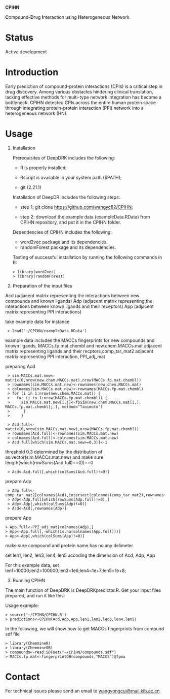 **CPIHN** 

**C**ompound-**D**rug **I**nteraction using **H**eterogeneous **N**etwork. 

# Status

Active development

# Introduction

Early prediction of compound-protein interactions (CPIs) is a critical step in drug discovery. Among various obstacles hindering clinical translation, lacking effective methods for multi-type network integration has become a bottleneck. CPIHN detected CPIs across the entire human protein space through integrating protein-protein interaction (PPI) network into a heterogeneous network (HN).

# Usage

1. Installation

   Prerequisites of DeepDRK includes the following: 

   - R is properly installed; 

   - Rscript is available in your system path ($PATH);

   - git (2.21.1)

    Installation of DeepDR includes the following steps:

    - step 1: git clone https://github.com/wangyc82/CPIHN;

    - step 2: download the example data (exampleData.RData) from CPIHN repository, and put it in the CPIHN folder.

    Dependencies of CPIHN includes the following: 

    - word2vec package and its dependencies.
    - randomForest package and its dependencies.

    Testing of successful installation by running the following commands in R:
     
       > library(word2vec)
       > library(randomForest)


2. Preparation of the input files

Acd (adjacent matrix representing the interactions between new compounds and known ligands)
Adp (adjacent matrix representing the interactions between known ligands and their receptors)
App (adjacent matrix representing PPI interactions)

take example data for instance

     > load('~/CPIHN/exampleData.RData')

example data includes the MACCs fingerprints for new compounds and known ligands, MACCs.fp.mat.chembl and new.chem.MACCs.mat
adjacent matrix representing ligands and their recptors,comp_tar_mat2
adjacent matrix representing PPI interaction, PPI_adj_mat

preparing Acd

     > sim.MACCs.mat.new<-matrix(0,nrow(new.chem.MACCs.mat),nrow(MACCs.fp.mat.chembl))
     > rownames(sim.MACCs.mat.new)<-rownames(new.chem.MACCs.mat)
     > colnames(sim.MACCs.mat.new)<-rownames(MACCs.fp.mat.chembl)
     > for (i in 1:nrow(new.chem.MACCs.mat)) {
     >   for (j in 1:nrow(MACCs.fp.mat.chembl)) {
     >     sim.MACCs.mat.new[i,j]<-fpSim(new.chem.MACCs.mat[i,], MACCs.fp.mat.chembl[j,], method="Tanimoto")
     >      }
     >     }

     > Acd.full<-matrix(0,nrow(sim.MACCs.mat.new),nrow(MACCs.fp.mat.chembl))
     > rownames(Acd.full)<-rownames(sim.MACCs.mat.new)
     > colnames(Acd.full)<-colnames(sim.MACCs.mat.new)
     > Acd.full[which(sim.MACCs.mat.new>=0.3)]<-1
threshold 0.3 determined by the distribution of as.vector(sim.MACCs.mat.new) and make sure length(which(rowSums(Acd.full)==0))==0
     
     > Acd<-Acd.full[,which(colSums(Acd.full)!=0)]

prepare Adp

     > Adp.full<-comp_tar_mat2[colnames(Acd),intersect(colnames(comp_tar_mat2),rownames(PPI_adj_mat))]
     > Adp<-Adp.full[which(rowSums(Adp.full)!=0),]
     > Adp<-Adp[,which(colSums(Adp)!=0)]
     > Acd<-Acd[,rownames(Adp)]

prepare App

    > App.full<-PPI_adj_mat[colnames(Adp),]
    > App<-App.full[,-which(is.na(colnames(App.full)))]
    > App<-App[,which(colSums(App)!=0)]

make sure compound and protein name has no any delimeter

set len1, len2, len3, len4, len5 accoding the dimension of Acd, Adp, App

For this example data, set len1=10000;len2=100000;len3=1e6;len4=1e+7;len5=1e+8;

3. Running CPIHN

The main function of DeepDRK is DeepDRKpredictor.R. Get your input files prepared, and run it like this:

Usage example:

    > source('~/CPIHN/CPIHN.R')
    > predictions<-CPIHN(Acd,Adp,App,len1,len2,len3,len4,len5)
    
In the following, we will show how to get MACCs fingerprints from compund sdf file

    > library(ChemmineR)
    > library(ChemmineOB)
    > compounds<-read.SDFset("~/CPIHN/compounds.sdf")
    > MACCs.fp.mat<-fingerprintOB(compounds,"MACCS")@fpma


# Contact

For technical issues please send an email to wangyongcui@mail.kib.ac.cn.
